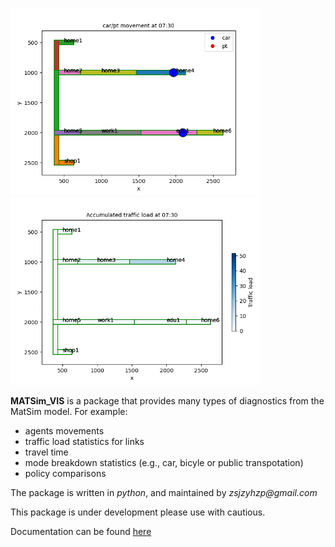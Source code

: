 <img src="etc/animation_pt.gif" width="400" height="300" /> <img src="etc/animation2.gif" width="400" height="300" />

**MATSim_VIS** is a package that provides many types of diagnostics from the MatSim model. For example:

- agents movements
- traffic load statistics for links
- travel time 
- mode breakdown statistics (e.g., car, bicyle or public transpotation)
- policy comparisons

The package is written in _python_, and maintained by _zsjzyhzp@gmail.com_

This package is under development please use with cautious.

Documentation can be found [here](https://matsim-vis.readthedocs.io/en/latest/index.html)


